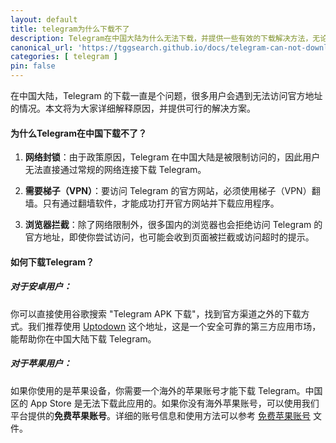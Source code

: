 ```yaml
---
layout: default
title: telegram为什么下载不了
description: Telegram在中国大陆为什么无法下载，并提供一些有效的下载解决方法，无论你使用的是安卓设备还是苹果设备，都会有相应的方案可以参考
canonical_url: 'https://tggsearch.github.io/docs/telegram-can-not-download.html'
categories: [ telegram ]
pin: false
---
```

在中国大陆，Telegram 的下载一直是个问题，很多用户会遇到无法访问官方地址的情况。本文将为大家详细解释原因，并提供可行的解决方案。

#### 为什么Telegram在中国下载不了？

1. **网络封锁**：由于政策原因，Telegram 在中国大陆是被限制访问的，因此用户无法直接通过常规的网络连接下载 Telegram。
   
2. **需要梯子（VPN）**：要访问 Telegram 的官方网站，必须使用梯子（VPN）翻墙。只有通过翻墙软件，才能成功打开官方网站并下载应用程序。
   
3. **浏览器拦截**：除了网络限制外，很多国内的浏览器也会拒绝访问 Telegram 的官方地址，即使你尝试访问，也可能会收到页面被拦截或访问超时的提示。

#### 如何下载Telegram？

##### 对于安卓用户：

你可以直接使用谷歌搜索 "Telegram APK 下载"，找到官方渠道之外的下载方式。我们推荐使用 [Uptodown](./302.html?target=https://telegram.cn.uptodown.com/android) 这个地址，这是一个安全可靠的第三方应用市场，能帮助你在中国大陆下载 Telegram。

##### 对于苹果用户：

如果你使用的是苹果设备，你需要一个海外的苹果账号才能下载 Telegram。中国区的 App Store 是无法下载此应用的。如果你没有海外苹果账号，可以使用我们平台提供的**免费苹果账号**。详细的账号信息和使用方法可以参考 [免费苹果账号](./apple-id.html) 文件。
